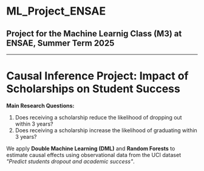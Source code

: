 # ML_Project_ENSAE
## Project for the Machine Learnig Class (M3) at ENSAE, Summer Term 2025
---

# Causal Inference Project: Impact of Scholarships on Student Success

**Main Research Questions:**
1. Does receiving a scholarship reduce the likelihood of dropping out within 3 years?
2. Does receiving a scholarship increase the likelihood of graduating within 3 years?

We apply **Double Machine Learning (DML)** and **Random Forests** to estimate causal effects using observational data from the UCI dataset _"Predict students dropout and academic success"_.
